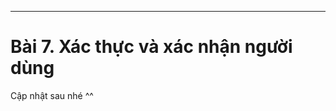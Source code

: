 <!-- ---
layout: Post
title: Restfull API đơn giản với NodeJS
subtitle: Lập trình NodeJS
author: Theanishtar
date: 2023-05-31
useHeaderImage: true
headerImage: /img/in-post/2017-06-09/header.jpeg
headerMask: rgba(39, 64, 112, 0.599)
permalinkPattern: /ebook/nodejs/:slug/
tags:
  - NodeJS 
  - RestAPI
---

Công cuộc cuối cùng để tới với một Lập trình viên BackEnd NodeJS lad xây dựng APIs. Cùng mình thực hiện nhá
 -->


<!-- more -->

---
<!-- Với Restful, bạn sẽ tạo nên khả năng truy cập tài nguyên cho client thông qua các URI. Dữ liệu trả về sẽ trong dạng json, xml, html nhưng chủ yếu là json. Restful sử dụng HTTP như cỗ xe chuyên chở dữ liệu giữa server và client qua các method GET, HEAD, POST, PUT, PATCH, DELETE… -->

# Bài 7. Xác thực và xác nhận người dùng

Cập nhật sau nhé ^^
